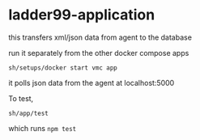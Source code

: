 # ladder99-application

this transfers xml/json data from agent to the database

run it separately from the other docker compose apps

    sh/setups/docker start vmc app

it polls json data from the agent at localhost:5000

To test,

    sh/app/test

which runs `npm test`
